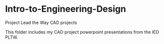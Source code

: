 # Intro-to-Engineering-Design
Project Lead the Way CAD projects

This folder includes my CAD project powerpoint presentations from the IED PLTW.
